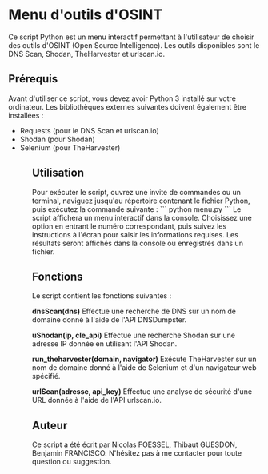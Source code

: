<h1>Menu d'outils d'OSINT</h1>
Ce script Python est un menu interactif permettant à l'utilisateur de choisir des outils d'OSINT (Open Source Intelligence). Les outils disponibles sont le DNS Scan, Shodan, TheHarvester et urlscan.io.

<h2>Prérequis</h2>
Avant d'utiliser ce script, vous devez avoir Python 3 installé sur votre ordinateur. Les bibliothèques externes suivantes doivent également être installées :
<ul>
<li>Requests (pour le DNS Scan et urlscan.io)</li>
<li>Shodan (pour Shodan)</li>
<li>Selenium (pour TheHarvester)</li>
<ul>

<h2>Utilisation</h2>
Pour exécuter le script, ouvrez une invite de commandes ou un terminal, naviguez jusqu'au répertoire contenant le fichier Python, puis exécutez la commande suivante :
```
python menu.py
```  
Le script affichera un menu interactif dans la console. Choisissez une option en entrant le numéro correspondant, puis suivez les instructions à l'écran pour saisir les informations requises. Les résultats seront affichés dans la console ou enregistrés dans un fichier.

<h2>Fonctions</h2>
Le script contient les fonctions suivantes :

<b>dnsScan(dns)</b>
Effectue une recherche de DNS sur un nom de domaine donné à l'aide de l'API DNSDumpster.

<b>uShodan(ip, cle_api)</b>
Effectue une recherche Shodan sur une adresse IP donnée en utilisant l'API Shodan.

<b>run_theharvester(domain, navigator)</b>
Exécute TheHarvester sur un nom de domaine donné à l'aide de Selenium et d'un navigateur web spécifié.

<b>urlScan(adresse, api_key)</b>
Effectue une analyse de sécurité d'une URL donnée à l'aide de l'API urlscan.io.

<h2>Auteur</h2>
Ce script a été écrit par Nicolas FOESSEL, Thibaut GUESDON, Benjamin FRANCISCO. N'hésitez pas à me contacter pour toute question ou suggestion.
